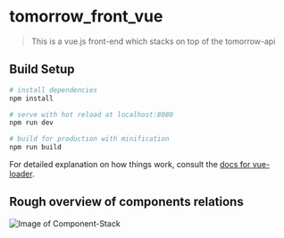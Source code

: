 # tomorrow_front_vue

> This is a vue.js front-end which stacks on top of the tomorrow-api

## Build Setup

``` bash
# install dependencies
npm install

# serve with hot reload at localhost:8080
npm run dev

# build for production with minification
npm run build
```

For detailed explanation on how things work, consult the [docs for vue-loader](http://vuejs.github.io/vue-loader).

## Rough overview of components relations

![Image of Component-Stack](https://i.imgur.com/zAfV4iM.png)
